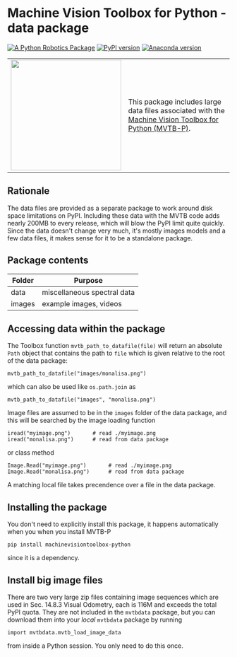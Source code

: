 # Machine Vision Toolbox for Python - data package

[![A Python Robotics Package](https://raw.githubusercontent.com/petercorke/robotics-toolbox-python/master/.github/svg/py_collection.min.svg)](https://github.com/petercorke/machine-vision-toolbox-python)
[![PyPI version](https://badge.fury.io/py/mvtb-data.svg)](https://badge.fury.io/py/mvtb-data)
[![Anaconda version](https://anaconda.org/conda-forge/mvtb-data/badges/version.svg)](https://anaconda.org/conda-forge/mvtb-data)

<table style="border:0px">
<tr style="border:0px">
<td style="border:0px">
<img src="https://github.com/petercorke/machinevision-toolbox-python/raw/master/figs/MVTBDataLogo.png" width="250"></td>
<td style="border:0px">
This package includes large data files associated with the <a href="https://pypi.org/project/machinevision-toolbox-python">Machine Vision Toolbox for Python (MVTB-P)</a>.
</td>
</tr>
</table>


## Rationale

The data files are provided as a separate package to work around disk space limitations on PyPI.  Including these data with the MVTB code adds nearly 200MB to every release, which will blow the PyPI limit quite quickly.  
Since the data doesn't change very much, it's mostly images models and a few data files, it makes sense for it to be a standalone package.

## Package contents

| Folder | Purpose                        |
| ------ | ------------------------------ |
| data   | miscellaneous spectral data           |
| images | example images, videos                       |

## Accessing data within the package

The Toolbox function `mvtb_path_to_datafile(file)` will return an absolute
`Path` object that contains the path to `file` which is given relative to the
root of the data package:

```
mvtb_path_to_datafile("images/monalisa.png")
```

which can also be used like `os.path.join` as

```
mvtb_path_to_datafile("images", "monalisa.png")
```

Image files are assumed to be in the `images` folder of the data package, and this will be searched
by the image loading function

```
iread("myimage.png")       # read ./myimage.png
iread("monalisa.png")      # read from data package
```

or class method

```
Image.Read("myimage.png")       # read ./myimage.png
Image.Read("monalisa.png")      # read from data package
```


A matching local file takes precendence over a file in the data package.

## Installing the package

You don't need to explicitly install this package, it happens automatically when you when you install MVTB-P

```
pip install machinevisiontoolbox-python
```
since it is a dependency.

## Install big image files

There are two very large zip files containing image sequences which are used in
Sec. 14.8.3 Visual Odometry, each is 116M and exceeds the total PyPI quota. They
are not included in the `mvtbdata` package, but you can download them into your
*local* `mvtbdata` package by running

```
import mvtbdata.mvtb_load_image_data
```

from inside a Python session.  You only need to do this once.
